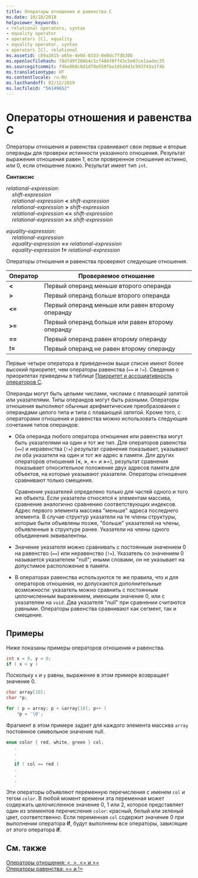 ```yaml
---
title: Операторы отношения и равенства C
ms.date: 10/18/2018
helpviewer_keywords:
- relational operators, syntax
- equality operator
- operators [C], equality
- equality operator, syntax
- operators [C], relational
ms.assetid: c89a3815-a65e-4e0d-8333-0e8dc7fdb30b
ms.openlocfilehash: 78dfd9f208b4c5cf484f0ff43c5e07ce1aadec35
ms.sourcegitcommit: f4be868c0d1d78e550fba105d4d3c993743a1f4b
ms.translationtype: HT
ms.contentlocale: ru-RU
ms.lasthandoff: 02/12/2019
ms.locfileid: "56149652"
---
```

# <a name="c-relational-and-equality-operators"></a>Операторы отношения и равенства C

Операторы отношения и равенства сравнивают свои первые и вторые операнды для проверки истинности указанного отношения. Результат выражения отношения равен 1, если проверенное отношение истинно, или 0, если отношение ложно. Результат имеет тип `int`.

**Синтаксис**

*relational-expression*:<br/>
&nbsp;&nbsp;&nbsp;&nbsp;*shift-expression*<br/>
&nbsp;&nbsp;&nbsp;&nbsp;*relational-expression* **&lt;** *shift-expression*<br/>
&nbsp;&nbsp;&nbsp;&nbsp;*relational-expression* **>** *shift-expression*<br/>
&nbsp;&nbsp;&nbsp;&nbsp;*relational-expression* **&lt;=** *shift-expression*<br/>
&nbsp;&nbsp;&nbsp;&nbsp;*relational-expression* **>=** *shift-expression*<br/>

*equality-expression*:<br/>
&nbsp;&nbsp;&nbsp;&nbsp;*relational-expression*<br/>
&nbsp;&nbsp;&nbsp;&nbsp;*equality-expression* **==** *relational-expression*<br/>
&nbsp;&nbsp;&nbsp;&nbsp;*equality-expression* **!=** *relational-expression*

Операторы отношения и равенства проверяют следующие отношения.

|Оператор|Проверяемое отношение|
|--------------|-------------------------|
|**&lt;**|Первый операнд меньше второго операнда|
|**>**|Первый операнд больше второго операнда|
|**&lt;=**|Первый операнд меньше или равен второму операнду|
|**>=**|Первый операнд больше или равен второму операнду|
|**==**|Первый операнд равен второму операнду|
|**!=**|Первый операнд не равен второму операнду|

Первые четыре оператора в приведенном выше списке имеют более высокий приоритет, чем операторы равенства (`==` и `!=`). Сведения о приоритетах приведены в таблице [Приоритет и ассоциативность операторов C](../c-language/precedence-and-order-of-evaluation.md).

Операнды могут быть целыми числами, числами с плавающей запятой или указателями. Типы операндов могут быть разными. Операторы отношения выполняют обычные арифметические преобразования с операндами целого типа и типа с плавающей запятой. Кроме того, с операторами отношения и равенства можно использовать следующие сочетания типов операндов:

- Оба операнда любого оператора отношения или равенства могут быть указателями на один и тот же тип. Для операторов равенства (`==`) и неравенства (`!=`) результат сравнения показывает, указывают ли оба указателя на один и тот же адрес в памяти. Для других операторов отношения (**\<**, **>**, **\<**= и **>**=), результат сравнения показывает относительное положение двух адресов памяти для объектов, на которые указывают указатели. Операторы отношения сравнивают только смещения.

   Сравнение указателей определено только для частей одного и того же объекта. Если указатели относятся к элементам массива, сравнение аналогично сравнению соответствующих индексов. Адрес первого элемента массива "меньше" адреса последнего элемента. В случае структур указатели на те члены структуры, которые были объявлены позже, "больше" указателей на члены, объявленные в структуре ранее. Указатели на члены одного объединения эквивалентны.

- Значение указателя можно сравнивать с постоянным значением 0 на равенство (`==`) или неравенство (`!=`). Указатель со значением 0 называется указателем "null"; иными словами, он не указывает на допустимое расположение в памяти.

- В операторах равенства используются те же правила, что и для операторов отношения, но допускаются дополнительные возможности: указатель можно сравнить с постоянным целочисленным выражением, имеющим значение 0, или с указателем на `void`. Два указателя "null" при сравнении считаются равными. Операторы равенства сравнивают как сегмент, так и смещение.

## <a name="examples"></a>Примеры

Ниже показаны примеры операторов отношения и равенства.

```C
int x = 0, y = 0;
if ( x < y )
```

Поскольку `x` и `y` равны, выражение в этом примере возвращает значение 0.

```C
char array[10];
char *p;

for ( p = array; p < &array[10]; p++ )
    *p = '\0';
```

Фрагмент в этом примере задает для каждого элемента массива `array` постоянное символьное значение null.

```C
enum color { red, white, green } col;
   .
   .
   .
   if ( col == red )
   .
   .
   .
```

Эти операторы объявляют переменную перечисления с именем `col` и тегом `color`. В любой момент времени эта переменная может содержать целочисленное значение 0, 1 или 2, которое представляет один из элементов перечисления `color`: красный, белый или зеленый цвет, соответственно. Если переменная `col` содержит значение 0 при выполнении оператора **if**, будут выполнены все операторы, зависящие от этого оператора **if**.

## <a name="see-also"></a>См. также

[Операторы отношения: \<, >, \<= и >=](../cpp/relational-operators-equal-and-equal.md)<br/>
[Операторы равенства: == и !=](../cpp/equality-operators-equal-equal-and-exclpt-equal.md)
